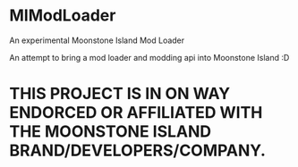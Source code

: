 # MIModLoader
An experimental Moonstone Island Mod Loader

An attempt to bring a mod loader and modding api into Moonstone Island :D


# THIS PROJECT IS IN ON WAY ENDORCED OR AFFILIATED WITH THE MOONSTONE ISLAND BRAND/DEVELOPERS/COMPANY.

